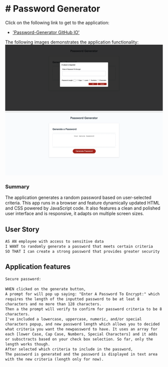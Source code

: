 # # Password Generator

Click on the following link to get to the application:
* ['Password-Generator GitHub IO'](https://github.com/NoorA1125/password)

The following images demonstrates the application functionality:
![password generator demo](./images/webpage1.png)
![password generator demo](./images/webpage2.png)


### Summary
The application generates a random password based on user-selected criteria. This app runs in a browser and feature dynamically updated HTML and CSS powered by JavaScript code. It also features a clean and polished user interface and is responsive, it adapts on multiple screen sizes.

## User Story

```
AS AN employee with access to sensitive data
I WANT to randomly generate a password that meets certain criteria
SO THAT I can create a strong password that provides greater security
```

## Application features

```
Secure password:

WHEN clicked on the generate button,
A prompt for will pop up saying: "Enter A Password To Encrypt:" which requires the length of the inputted password to be at leat 8 characters and no more than 128 characters.
Then a the prompt will verify to confirm for password criteria to be 8 characters. 
I've included a lowercase, uppercase, numeric, and/or special characters popup, and new password length which allows you to decided what criteria you want the newpassword to have. It uses an array for each [lower Case, Cap Case, Numbers, Special Characters] and it adds or subsctracts based on your check box selection. So far, only the length works though.
After selected which criteria to include in the password,
The password is generated and the password is displayed in text area with the new criteria (length only for now).

```


